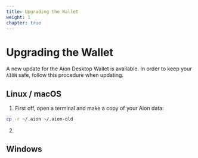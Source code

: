 ```yaml
---
title: Upgrading the Wallet
weight: 1
chapter: true
---
```


# Upgrading the Wallet

A new update for the Aion Desktop Wallet is available. In order to keep your `AION` safe, follow this procedure when updating.

## Linux / macOS

1. First off, open a terminal and make a copy of your Aion data:

```bash
cp -r ~/.aion ~/.aion-old
```

2. 

## Windows